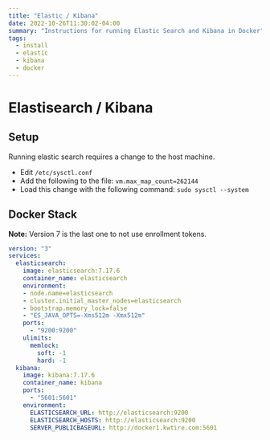 ```yaml
---
title: "Elastic / Kibana"
date: 2022-10-26T11:30:02-04:00
summary: "Instructions for running Elastic Search and Kibana in Docker"
tags:
  - install
  - elastic
  - kibana
  - docker
---
```


# Elastisearch / Kibana

## Setup

Running elastic search requires a change to the host machine.

- Edit `/etc/sysctl.conf`
- Add the following to the file: `vm.max_map_count=262144`
- Load this change with the following command: `sudo sysctl --system`

## Docker Stack

**Note:** Version 7 is the last one to not use enrollment tokens.
  
```yaml
version: "3"
services:
  elasticsearch:
    image: elasticsearch:7.17.6
    container_name: elasticsearch
    environment:
    - node.name=elasticsearch
    - cluster.initial_master_nodes=elasticsearch
    - bootstrap.memory_lock=false
    - "ES_JAVA_OPTS=-Xms512m -Xmx512m"
    ports:
      - "9200:9200"
    ulimits:
      memlock:
        soft: -1
        hard: -1
  kibana:
    image: kibana:7.17.6
    container_name: kibana
    ports:
      - "5601:5601"
    environment:
      ELASTICSEARCH_URL: http://elasticsearch:9200
      ELASTICSEARCH_HOSTS: http://elasticsearch:9200
      SERVER_PUBLICBASEURL: http://docker1.kwtire.com:5601
```
